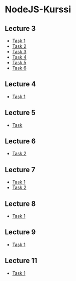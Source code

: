 NodeJS-Kurssi
=============

Lecture 3
---------
- [Task 1](https://github.com/Markoham/NodeJS-Kurssi/tree/Lecture-3-Task-1)
- [Task 2](https://github.com/Markoham/NodeJS-Kurssi/tree/Lecture-3-Task-2)
- [Task 3](https://github.com/Markoham/NodeJS-Kurssi/tree/Lecture-3-Task-3)
- [Task 4](https://github.com/Markoham/NodeJS-Kurssi/tree/Lecture-3-Task-4)
- [Task 5](https://github.com/Markoham/NodeJS-Kurssi/tree/Lecture-3-Task-5)
- [Task 6](https://github.com/Markoham/NodeJS-Kurssi/tree/Lecture-3-Task-6)

Lecture 4
---------
- [Task 1](https://github.com/Markoham/hello-node-js/tree/Lecture-4-Task-1)

Lecture 5
---------
- [Task](https://github.com/Markoham/Lecture-5-WebServer)

Lecture 6
---------
- [Task 2](https://github.com/Markoham/hello-node-js/tree/Lecture-6-Task-2)

Lecture 7
---------
- [Task 1](https://github.com/Markoham/hello-node-js/tree/Lecture-7-Task-1)
- [Task 2](https://github.com/Markoham/hello-node-js/tree/Lecture-7-Task-2)

Lecture 8
---------
- [Task 1](https://github.com/Markoham/hello-node-js/tree/Lecture-8-Task-1)

Lecture 9
---------
- [Task 1](https://github.com/Markoham/hello-node-js/tree/Lecture-9-Task-1)

Lecture 11
---------
- [Task 1](https://github.com/Markoham/hello-node-js/tree/Lecture-11-Task-1)
